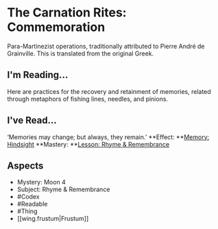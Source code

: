 # The Carnation Rites: Commemoration
Para-Martinezist operations, traditionally attributed to Pierre André de Grainville. This is translated from the original Greek.
## I'm Reading...
Here are practices for the recovery and retainment of memories, related through metaphors of fishing lines, needles, and pinions.
## I've Read...
‘Memories may change; but always, they remain.’
**Effect: **[Memory: Hindsight](https://uadaf.theevilroot.xyz/rowenarium/element/mem.hindsight)
**Mastery: **[Lesson: Rhyme & Remembrance](https://uadaf.theevilroot.xyz/rowenarium/element/x.rhyme.remembrance)
## Aspects
- Mystery: Moon 4
- Subject: Rhyme & Remembrance
- #Codex
- #Readable
- #Thing
- [[wing.frustum|Frustum]]